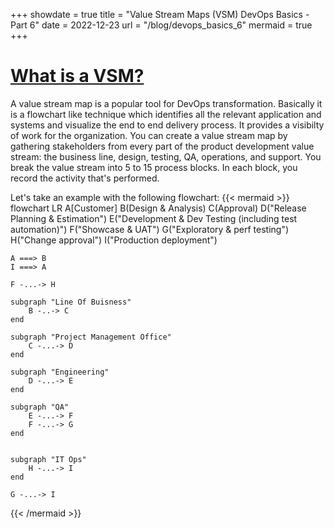 +++
showdate = true
title = "Value Stream Maps (VSM) DevOps Basics - Part 6"
date = 2022-12-23
url = "/blog/devops_basics_6"
mermaid = true
+++

# [What is a VSM?]()
A value stream map is a popular tool for DevOps transformation. Basically it is a flowchart like technique which identifies all the relevant application and systems and visualize the end to end delivery process. It provides a visibilty of work for the organization. You can create a value stream map by gathering stakeholders from every part of the product development value stream: the business line, design, testing, QA, operations, and support. You break the value stream into 5 to 15 process blocks. In each block, you record the activity that's performed.

Let's take an example with the following flowchart:
{{< mermaid >}}
flowchart LR
    A[Customer]
    B(Design & Analysis)
    C(Approval)
    D("Release Planning & Estimation")
    E("Development & Dev Testing (including test automation)")
    F("Showcase & UAT")
    G("Exploratory & perf testing")
    H("Change approval")
    I("Production deployment")

    A ===> B
    I ===> A

    F -...-> H
    
    subgraph "Line Of Buisness"
        B -..-> C
    end

    subgraph "Project Management Office"
        C -...-> D
    end
    
    subgraph "Engineering"
        D -...-> E
    end

    subgraph "QA"
        E -...-> F
        F -...-> G
    end


    subgraph "IT Ops"
        H -...-> I
    end

    G -...-> I

{{< /mermaid >}}